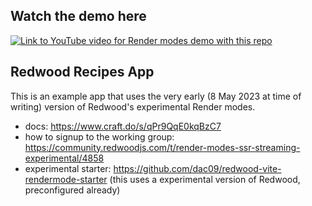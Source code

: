 ## Watch the demo here

[![Link to YouTube video for Render modes demo with this repo](http://img.youtube.com/vi/eSZfRrjopd4/0.jpg)](https://www.youtube.com/watch?v=eSZfRrjopd4 "Redwood experimental Rendermodes Demo")
## Redwood Recipes App

This is an example app that uses the very early (8 May 2023 at time of writing) version of Redwood's experimental Render modes.

- docs: https://www.craft.do/s/qPr9QqE0kqBzC7
- how to signup to the working group: https://community.redwoodjs.com/t/render-modes-ssr-streaming-experimental/4858
- experimental starter: https://github.com/dac09/redwood-vite-rendermode-starter (this uses a experimental version of Redwood, preconfigured already)
